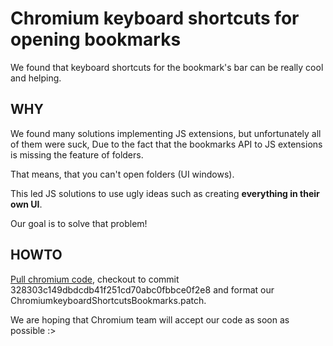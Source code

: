 # Chromium keyboard shortcuts for opening bookmarks
We found that keyboard shortcuts for the bookmark's bar can be really cool and helping.

## WHY
We found many solutions implementing JS extensions, but unfortunately all of them were suck,
Due to the fact that the bookmarks API to JS extensions is missing the feature of folders.

That means, that you can't open folders (UI windows).

This led JS solutions to use ugly ideas such as creating **everything in their own UI**.

Our goal is to solve that problem!

## HOWTO
[Pull chromium code](https://www.chromium.org/developers/how-tos/get-the-code), checkout to commit 328303c149dbdcdb41f251cd70abc0fbbce0f2e8 and format our ChromiumkeyboardShortcutsBookmarks.patch.

We are hoping that Chromium team will accept our code as soon as possible :>

